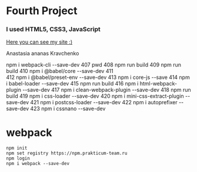 # Fourth Project

### I used HTML5, CSS3, JavaScript

[Here you can see my site :)](https://kravchenkoananas.github.io/mesto-project/)


Anastasia ananas Kravchenko 

npm i webpack-cli --save-dev
  407  pwd
  408  npm run build
  409  npm run build
  410   npm i @babel/core --save-dev
  411   
  412   npm i @babel/preset-env --save-dev
  413    npm i core-js --save
  414    npm i babel-loader --save-dev
  415   npm run build
  416  npm i html-webpack-plugin --save-dev
  417  npm i clean-webpack-plugin --save-dev
  418  npm run build
  419  npm i css-loader --save-dev
  420  npm i mini-css-extract-plugin --save-dev 
  421  npm i postcss-loader --save-dev
  422  npm i autoprefixer --save-dev
  423  npm i cssnano --save-dev
# webpack
```
npm init
npm set registry https://npm.prakticum-team.ru 
npm login
npm i webpack --save-dev
```
